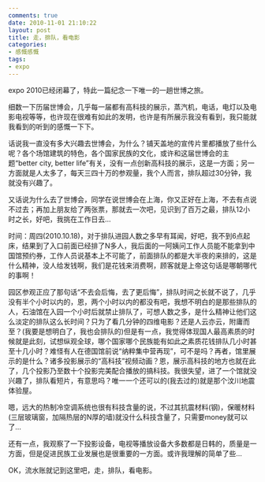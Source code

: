 ```yaml
---
comments: true
date: 2010-11-01 21:10:22
layout: post
title: 走，排队，看电影
categories:
- 感慨感慨
tags:
- expo
---
```


expo 2010已经闭幕了，特此一篇纪念一下唯一的一趟世博之旅。

细数一下历届世博会，几乎每一届都有高科技的展示，蒸汽机，电话，电灯以及电影电视等等，也许现在很难有如此的发明，也许是有所展示我没有看到，我只能就我看到的听到的感慨一下下。

话说我一直没有多大兴趣去世博会，为什么？铺天盖地的宣传片里都播放了些什么呢？各个场馆建筑的特色，各个国家民族的文化，或许和这届世博会的主题“better city, better life”有关，没有一点创新高科技的展示，这是一方面；另一方面就是人太多了，每天三四十万的参观量，我个人而言，排队超过30分钟，我就没有兴趣了。
<!-- more -->
又话说为什么去了世博会，同学在说世博会在上海，你又正好在上海，不去有点说不过去；再加上朋友给了两张票，那就去一次吧，见识到了百万之最，排队12小时之长，好吧，我挑在工作日去…

时间：周四(2010.10.18)，对于排队进园人数之多早有耳闻，好吧，我不到6点起床，结果到了入口前面已经排了N多人，我后面的一阿姨问工作人员能不能拿到中国馆预约券，工作人员说基本上不可能了，前面排队的都是大半夜的来排的，这是什么精神，没人给发钱啊，我们是花钱来消费啊，顾客就是上帝这句话是哪朝哪代的事啊！

园区参观正应了那句话“不去会后悔，去了更后悔”，排队时间之长就不说了，几乎没有半个小时以内的，恩，两个小时以内的都没有吧，我想不明白的是那些排队的人，石油馆在入园一个小时后就禁止排队了，可想人数之多，是什么精神让他们这么淡定的排队这么长时间？只为了看几分钟的四维电影？还是人云亦云，附庸而至？(我要是想明白了，我也会排队的)但是有一点，我觉得体现国人最高素质的时候就是此刻，试想纵观全球，哪个国家哪个民族能有如此之素质花钱排队几小时甚至十几小时？难怪有人在德国馆前说“纳粹集中营再现”，可不是吗？再者，馆里展示的是什么？诸多投影展示的“高科技”视频动画？恩，展示高科技的地方也就在此了，几个投影乃至数十个投影完美配合播放的搞科技。我很失望，进了一个馆就没兴趣了，排队看短片，有意思吗？唯一一个还可以的(我去过的)就是那个汶川地震体验屋。

嗯，远大的热制冷空调系统也很有科技含量的说，不过其抗震材料(钢)，保暖材料(三层玻璃窗，加隔热层的N厚的墙)就没什么科技含量了，只需要money就可以了…

还有一点，我观察了一下投影设备，电视等播放设备大多数都是日韩的，质量是一方面，但是促进民族工业发展也是很重要的一方面。或许我理解的简单了些…

OK，流水账就记到这里吧，走，排队，看电影。
